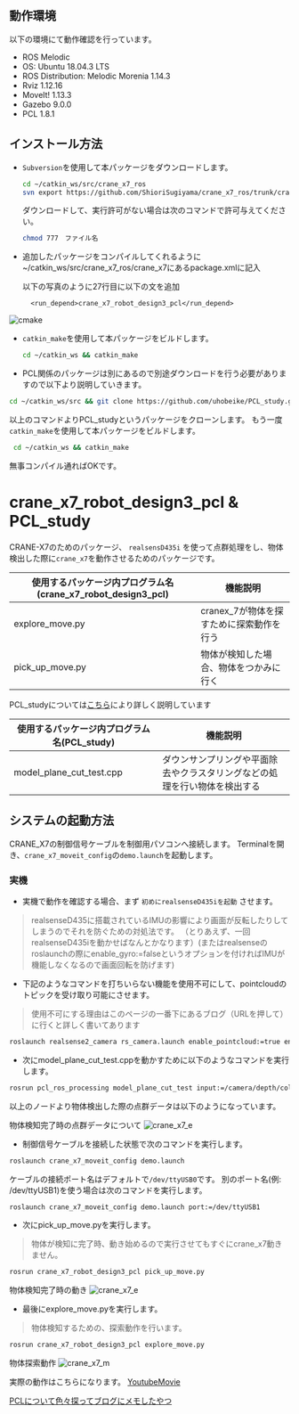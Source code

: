 ## 動作環境

以下の環境にて動作確認を行っています。


- ROS Melodic
- OS: Ubuntu 18.04.3 LTS
- ROS Distribution: Melodic Morenia 1.14.3
- Rviz 1.12.16
- MoveIt! 1.13.3
- Gazebo 9.0.0
- PCL 1.8.1
## インストール方法



- `Subversion`を使用して本パッケージをダウンロードします。


  ```bash
  cd ~/catkin_ws/src/crane_x7_ros
  svn export https://github.com/ShioriSugiyama/crane_x7_ros/trunk/crane_x7_robot_design3_pcl
  ```
  ダウンロードして、実行許可がない場合は次のコマンドで許可与えてください。
   ```bash
   chmod 777　ファイル名
    ```
- 追加したパッケージをコンパイルしてくれるように~/catkin_ws/src/crane_x7_ros/crane_x7にあるpackage.xmlに記入

    以下の写真のように27行目に以下の文を追加
  
    ```
      <run_depend>crane_x7_robot_design3_pcl</run_depend>
    ```

![cmake](https://github.com/ShioriSugiyama/crane_x7_ros/blob/image/image/Screenshot%20from%202020-01-30%2023-31-25.png "cmake")
- `catkin_make`を使用して本パッケージをビルドします。

  ```bash
  cd ~/catkin_ws && catkin_make
  ```
- PCL関係のパッケージは別にあるので別途ダウンロードを行う必要がありますので以下より説明していきます。
 ```bash
 cd ~/catkin_ws/src && git clone https://github.com/uhobeike/PCL_study.git
 ```
 以上のコマンドよりPCL_studyというパッケージをクローンします。
 もう一度 `catkin_make`を使用して本パッケージをビルドします。
 ```bash
  cd ~/catkin_ws && catkin_make
  ```
  無事コンパイル通ればOKです。
# crane_x7_robot_design3_pcl & PCL_study

CRANE-X7のためのパッケージ、 `realsensD435i` を使って点群処理をし、物体検出した際に`crane_x7`を動作させるためのパッケージです。

| 使用するパッケージ内プログラム名(crane_x7_robot_design3_pcl) | 機能説明 |
----|----
| explore_move.py | cranex_7が物体を探すために探索動作を行う |
| pick_up_move.py | 物体が検知した場合、物体をつかみに行く |


PCL_studyについては[こちら](https://github.com/uhobeike/PCL_study)により詳しく説明しています

| 使用するパッケージ内プログラム名(PCL_study) | 機能説明 |
----|----
| model_plane_cut_test.cpp | ダウンサンプリングや平面除去やクラスタリングなどの処理を行い物体を検出する |

## システムの起動方法

CRANE_X7の制御信号ケーブルを制御用パソコンへ接続します。
Terminalを開き、`crane_x7_moveit_config`の`demo.launch`を起動します。


### 実機

- 実機で動作を確認する場合、まず `初めにrealsenseD435iを起動` させます。
> realsenseD435に搭載されているIMUの影響により画面が反転したりしてしまうのでそれを防ぐための対処法です。
>（とりあえず、一回realsenseD435iを動かせばなんとかなります）(またはrealsenseのroslaunchの際にenable_gyro:=falseというオプションを付ければIMUが機能しなくなるので画面回転を防げます)


- 下記のようなコマンドを打ちいらない機能を使用不可にして、pointcloudのトピックを受け取り可能にさせます。
>使用不可にする理由はこのページの一番下にあるブログ（URLを押して）に行くと詳しく書いてあります
```sh
roslaunch realsense2_camera rs_camera.launch enable_pointcloud:=true enable_infra2:=false  enable_infra1:=false  enable_gyro:=false enable_stereo:=false
```
- 次にmodel_plane_cut_test.cppを動かすために以下のようなコマンドを実行します。
```sh
rosrun pcl_ros_processing model_plane_cut_test input:=/camera/depth/color/points
```
以上のノードより物体検出した際の点群データは以下のようになっています。

物体検知完了時の点群データについて
![crane_x7_e](https://github.com/ShioriSugiyama/crane_x7_ros/blob/image/image/11345882994648.gif "crane_x7_e")
- 制御信号ケーブルを接続した状態で次のコマンドを実行します。

```sh
roslaunch crane_x7_moveit_config demo.launch 
```

ケーブルの接続ポート名はデフォルトで`/dev/ttyUSB0`です。
別のポート名(例: /dev/ttyUSB1)を使う場合は次のコマンドを実行します。

```sh
roslaunch crane_x7_moveit_config demo.launch port:=/dev/ttyUSB1
```

- 次にpick_up_move.pyを実行します。
> 物体が検知に完了時、動き始めるので実行させてもすぐにcrane_x7動きません。

```sh
rosrun crane_x7_robot_design3_pcl pick_up_move.py
```
物体検知完了時の動き
![crane_x7_e](https://github.com/ShioriSugiyama/crane_x7_ros/blob/image/image/602084715.648793.gif "crane_x7_e")
- 最後にexplore_move.pyを実行します。
> 物体検知するための、探索動作を行います。

```sh
rosrun crane_x7_robot_design3_pcl explore_move.py
```
物体探索動作
![crane_x7_m](https://github.com/ShioriSugiyama/crane_x7_ros/blob/image/image/602084715.810673.gif "crane_x7_m")

実際の動作はこちらになります。
[YoutubeMovie](https://youtu.be/YwxTDPTYzWY)

[PCLについて色々探ってブログにメモしたやつ](https://beike.hatenablog.jp/entry/2019/12/24/224303)
